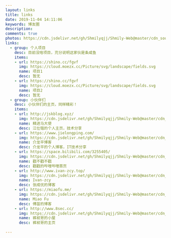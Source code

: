 ```yaml
---
layout: links
title: links
date: 2019-11-04 14:11:06
keywords: 博友圈
description: 
comments: true
photos: https://cdn.jsdelivr.net/gh/Shmilyqjj/Shmily-Web@master/cdn_sources/img/banner/links.jpg
links:
  - group: 个人项目
    desc: 目前没啥项目，充分说明这家伙是条咸鱼
    items:
    - url: https://shino.cc/fgvf
      img: https://cloud.moezx.cc/Picture/svg/landscape/fields.svg
      name: 项目1
      desc: 暂无
    - url: https://shino.cc/fgvf
      img: https://cloud.moezx.cc/Picture/svg/landscape/fields.svg
      name: 项目2
      desc: 暂无
  - group: 小伙伴们
    desc: 小伙伴们的主页，同样精彩！
    items:
    - url: http://jskblog.xyz/
      img: https://cdn.jsdelivr.net/gh/Shmilyqjj/Shmily-Web@master/cdn_sources/img/links/jiangshikai.jpg
      name: 精进马大使
      desc: 江仕锴的个人主页，技术分享
    - url: https://www.jielongping.com/
      img: https://cdn.jsdelivr.net/gh/Shmilyqjj/Shmily-Web@master/cdn_sources/img/links/jielongping.jpg
      name: 介龙平博客
      desc: 介龙平的个人博客，IT技术分享
    - url: https://space.bilibili.com/3255405/
      img: https://cdn.jsdelivr.net/gh/Shmilyqjj/Shmily-Web@master/cdn_sources/img/links/chuochuo.jpg
      name: 戳不戳不戳
      desc: 戳戳的哔哩哔哩首页
    - url: http://www.ivan-zcy.top/
      img: https://cdn.jsdelivr.net/gh/Shmilyqjj/Shmily-Web@master/cdn_sources/img/links/zhangchengyou.jpg
      name: Ivan-zcy
      desc: 张成优的博客
    - url: https://miaofu.me/
      img: https://cdn.jsdelivr.net/gh/Shmilyqjj/Shmily-Web@master/cdn_sources/img/links/fumiao.jpg
      name: Miao Fu
      desc: 傅苗的博客
    - url: http://www.8sec.cc/
      img: https://cdn.jsdelivr.net/gh/Shmilyqjj/Shmily-Web@master/cdn_sources/img/links/suntao.jpg
      name: 裤衩哥的小屋
      desc: 裤衩哥的主页
      
---
```

